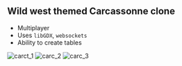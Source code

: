 ## Wild west themed Carcassonne clone

- Multiplayer
- Uses `libGDX`, `websockets`
- Ability to create tables

![carct_1](https://user-images.githubusercontent.com/45764279/218204635-e8a50025-1c2d-47e5-b811-08940d2988d9.png)
![carc_2](https://user-images.githubusercontent.com/45764279/218204642-3aa9bafd-be98-4b86-bd8f-d76eb6b1f501.png)
![carc_3](https://user-images.githubusercontent.com/45764279/218204655-970bb35c-bbc6-4b7d-bddf-784d4157db6c.png)
